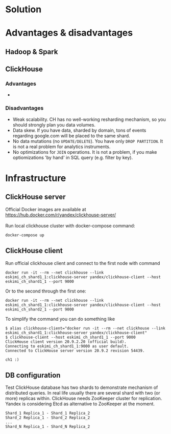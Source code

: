 # Solution

# Advantages & disadvantages

## Hadoop & Spark

## ClickHouse

### Advantages
  - 
  
### Disadvantages
  - Weak scalability. CH has no well-working resharding mechanism, so you should strongly plan you data volumes.
  - Data skew. If you have data, sharded by domain, tons of events regarding google.com will be placed to the same shard.
  - No data mutations (no `UPDATE/DELETE`). You have only `DROP PARTITION`. It is not a real problem for analytics instruments.
  - No optimizations for `JOIN` operations. It is not a problem, if you make optiomizations 'by hand' in SQL query (e.g. filter by key).

# Infrastructure

## ClickHouse server
Official Docker images are available at https://hub.docker.com/r/yandex/clickhouse-server/ \
\
Run local clickhouse cluster with docker-compose command:
```
docker-compose up
```

## ClickHouse client
Run official clickhouse client and connect to the first node with command
```
docker run -it --rm --net clickhouse --link eskimi_ch_shard1_1:clickhouse-server yandex/clickhouse-client --host eskimi_ch_shard1_1 --port 9000
```
Or to the second through the first one:
```
docker run -it --rm --net clickhouse --link eskimi_ch_shard1_1:clickhouse-server yandex/clickhouse-client --host eskimi_ch_shard2_1 --port 9000
```

To simplify the command you can do something like
```
$ alias clickhouse-client="docker run -it --rm --net clickhouse --link eskimi_ch_shard1_1:clickhouse-server yandex/clickhouse-client"
$ clickhouse-client --host eskimi_ch_shard1_1 --port 9000
ClickHouse client version 20.9.2.20 (official build).
Connecting to eskimi_ch_shard1_1:9000 as user default.
Connected to ClickHouse server version 20.9.2 revision 54439.

ch1 :)
```

## DB configuration
Test ClickHouse database has two shards to demonstrate mechanism of distributed queries. In real life usually there are several shard with two (or more) replicas within. ClickHouse needs ZooKeeper cluster for replication. Yandex is considering Etcd as alternative to ZooKeeper at the moment.
```
Shard_1 Replica_1 - Shard_1 Replica_2 
Shard_2 Replica_1 - Shard_2 Replica_2
...
Shard_N Replica_1 - Shard_N Replica_2
```
